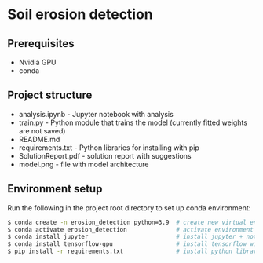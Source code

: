 # Soil erosion detection

## Prerequisites
- Nvidia GPU
- conda

## Project structure
- analysis.ipynb - Jupyter notebook with analysis
- train.py - Python module that trains the model (currently fitted weights are not saved)
- README.md
- requirements.txt - Python libraries for installing with pip
- SolutionReport.pdf - solution report with suggestions
- model.png - file with model architecture

## Environment setup
Run the following in the project root directory to set up conda environment:
```bash
$ conda create -n erosion_detection python=3.9  # create new virtual env
$ conda activate erosion_detection              # activate environment in terminal
$ conda install jupyter                         # install jupyter + notebook
$ conda install tensorflow-gpu                  # install tensorflow with GPU support
$ pip install -r requirements.txt               # install python libraries used in analysis.ipynb and train.py
```

